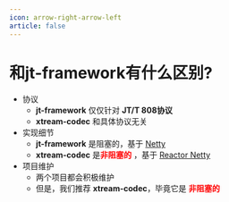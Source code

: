 ```yaml
---
icon: arrow-right-arrow-left
article: false
---
```


# 和jt-framework有什么区别?

- 协议
    - **jt-framework** 仅仅针对 **JT/T 808协议**
    - **xtream-codec** 和具体协议无关
- 实现细节
    - **jt-framework** 是阻塞的，基于 [Netty](https://netty.io)
    - **xtream-codec** 是<span style="color:red;font-weight:bold;">非阻塞的</span>
      ，基于 [Reactor Netty](https://projectreactor.io/docs/netty/release/reference/about-doc.html)
- 项目维护
    - 两个项目都会积极维护
    - 但是，我们推荐 **xtream-codec**，毕竟它是 <span style="color:red;font-weight:bold;">非阻塞的</span>
